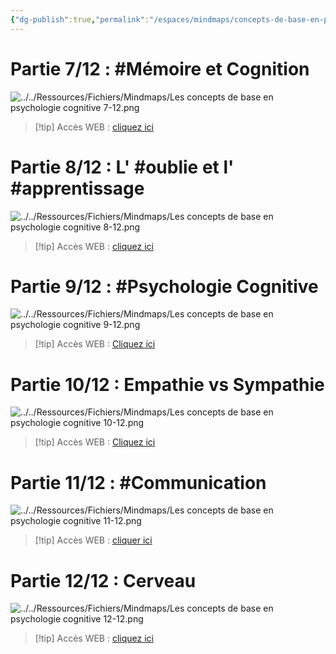 ```yaml
---
{"dg-publish":true,"permalink":"/espaces/mindmaps/concepts-de-base-en-psychologie-cognitive-6-a-12/","tags":["mindmaps"],"noteIcon":"2"}
---
```


# Partie 7/12 : #Mémoire et Cognition
![../../Ressources/Fichiers/Mindmaps/Les concepts de base en psychologie cognitive 7-12.png](/img/user/Ressources/Fichiers/Mindmaps/Les%20concepts%20de%20base%20en%20psychologie%20cognitive%207-12.png)
> [!tip] Accès WEB : [cliquez ici](https://mindmapai.app/mind-map/mémoire-et-cognition-4823bf8b)

# Partie 8/12 : L' #oublie et l' #apprentissage 
![../../Ressources/Fichiers/Mindmaps/Les concepts de base en psychologie cognitive 8-12.png](/img/user/Ressources/Fichiers/Mindmaps/Les%20concepts%20de%20base%20en%20psychologie%20cognitive%208-12.png)
> [!tip] Accès WEB : [cliquez ici](https://mindmapai.app/mind-map/psychologie-cognitive-loubli-et-lapprentissage-e7dab41b)

# Partie 9/12 : #Psychologie Cognitive
![../../Ressources/Fichiers/Mindmaps/Les concepts de base en psychologie cognitive 9-12.png](/img/user/Ressources/Fichiers/Mindmaps/Les%20concepts%20de%20base%20en%20psychologie%20cognitive%209-12.png)
> [!tip] Accès WEB : [Cliquez ici](https://mindmapai.app/mind-map/psychologie-cognitive-7c0a8518)
# Partie 10/12 : Empathie vs Sympathie
![../../Ressources/Fichiers/Mindmaps/Les concepts de base en psychologie cognitive 10-12.png](/img/user/Ressources/Fichiers/Mindmaps/Les%20concepts%20de%20base%20en%20psychologie%20cognitive%2010-12.png)
> [!tip] Accès WEB : [Cliquez ici](https://mindmapai.app/mind-map/empathie-vs.-sympathie-7e010660)

# Partie 11/12 : #Communication 
![../../Ressources/Fichiers/Mindmaps/Les concepts de base en psychologie cognitive 11-12.png](/img/user/Ressources/Fichiers/Mindmaps/Les%20concepts%20de%20base%20en%20psychologie%20cognitive%2011-12.png)
> [!tip] Accès WEB : [cliquer ici](https://mindmapai.app/mind-map/psychologie-cognitive-c8c8db03)

# Partie 12/12 : Cerveau
![../../Ressources/Fichiers/Mindmaps/Les concepts de base en psychologie cognitive 12-12.png](/img/user/Ressources/Fichiers/Mindmaps/Les%20concepts%20de%20base%20en%20psychologie%20cognitive%2012-12.png)
> [!tip] Accès WEB : [cliquez ici](https://mindmapai.app/mind-map/neurosciences-et-psychologie-cognitive-26bbb981)